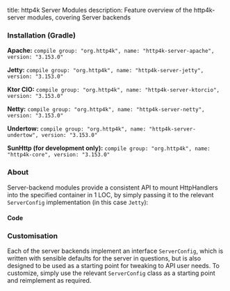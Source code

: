 title: http4k Server Modules
description: Feature overview of the http4k-server modules, covering Server backends

### Installation (Gradle)
**Apache:** ```compile group: "org.http4k", name: "http4k-server-apache", version: "3.153.0"```

**Jetty:** ```compile group: "org.http4k", name: "http4k-server-jetty", version: "3.153.0"```

**Ktor CIO:** ```compile group: "org.http4k", name: "http4k-server-ktorcio", version: "3.153.0"```

**Netty:** ```compile group: "org.http4k", name: "http4k-server-netty", version: "3.153.0"```

**Undertow:** ```compile group: "org.http4k", name: "http4k-server-undertow", version: "3.153.0"```

**SunHttp (for development only):** ```compile group: "org.http4k", name: "http4k-core", version: "3.153.0"```

### About
Server-backend modules provide a consistent API to mount HttpHandlers into the specified container in 1 LOC, by 
simply passing it to the relevant `ServerConfig` implementation (in this case `Jetty`):

#### Code [<img class="octocat"/>](https://github.com/http4k/http4k/blob/master/src/docs/guide/modules/servers/example_http.kt)
<script src="https://gist-it.appspot.com/https://github.com/http4k/http4k/blob/master/src/docs/guide/modules/servers/example_http.kt"></script>

### Customisation
Each of the server backends implement an interface `ServerConfig`, which is written with sensible defaults for the server in questions, 
but is also designed to be used as a starting point for tweaking to API user needs. To customize, simply use the relevant `ServerConfig` 
class as a starting point and reimplement as required.
